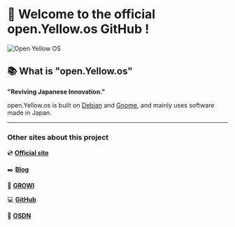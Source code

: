 # :wave: Welcome to the official open.Yellow.os GitHub !

![Open Yellow OS](https://user-images.githubusercontent.com/73892113/158064465-76db4c73-3c7c-4dc9-8673-cb1f1d0cd8a1.png)

## :books: What is "open.Yellow.os"

**"Reviving Japanese Innovation."**

open.Yellow.os is built on [Debian](https://www.debian.org/) and [Gnome](https://www.gnome.org/), and mainly uses software made in Japan.

---

###  Other sites about this project

:cd: [**Official site**](https://openyellowos.com/ "Official site")

:black_nib: [**Blog**](https://pc-freedom.net/category/open-yellow-os/ "Blog")

:scroll: [**GROWI**](https://open-yellow-os.growi.cloud/ "GROWI")

:computer: [**GitHub**](https://github.com/openyellowos "GitHub")

:floppy_disk: [**OSDN**](https://osdn.net/projects/open-yellow-os/ "OSDN")
